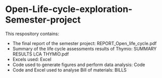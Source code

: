 # Open-Life-cycle-exploration-Semester-project

This respository contains:

- The final report of the semester project: REPORT_Open_life_cycle.pdf
- Summary of the life cycle assessments results of Thymio: SUMMARY RESULTS LCA THYMIO.pdf
- Excels used: Excel
- Code used to generate figures and perform data analysis: Code
- Code and Excel used to analyse Bill of materials: BILLS
